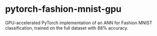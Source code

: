# pytorch-fashion-mnist-gpu
GPU-accelerated PyTorch implementation of an ANN for Fashion MNIST classification, trained on the full dataset with 88% accuracy.

